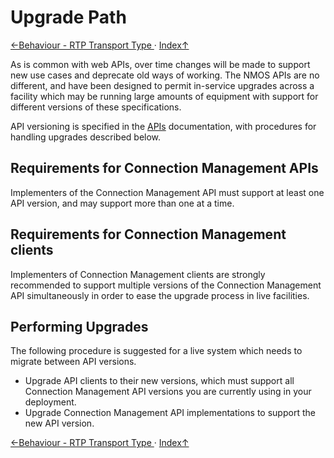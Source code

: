 # Upgrade Path

[←Behaviour - RTP Transport Type ](4.1._Behaviour_-_RTP_Transport_Type.md) · [ Index↑ ](..)



As is common with web APIs, over time changes will be made to support new use cases and deprecate old ways of working. The NMOS APIs are no different, and have been designed to permit in-service upgrades across a facility which may be running large amounts of equipment with support for different versions of these specifications.

API versioning is specified in the [APIs](2.0._APIs.md) documentation, with procedures for handling upgrades described below.

## Requirements for Connection Management APIs

Implementers of the Connection Management API must support at least one API version, and may support more than one at a time.

## Requirements for Connection Management clients

Implementers of Connection Management clients are strongly recommended to support multiple versions of the Connection Management API simultaneously in order to ease the upgrade process in live facilities.

## Performing Upgrades

The following procedure is suggested for a live system which needs to migrate between API versions.

* Upgrade API clients to their new versions, which must support all Connection Management API versions you are currently using in your deployment.
* Upgrade Connection Management API implementations to support the new API version.

[←Behaviour - RTP Transport Type ](4.1._Behaviour_-_RTP_Transport_Type.md) · [ Index↑ ](..)
